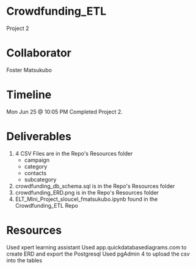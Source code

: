# Crowdfunding_ETL
Project 2

# Collaborator
Foster Matsukubo

# Timeline
Mon Jun 25 @ 10:05 PM Completed Project 2.

# Deliverables
1. 4 CSV Files are in the Repo's Resources folder
    * campaign
    * category
    * contacts
    * subcategory
2. crowdfunding_db_schema.sql is in the Repo's Resources folder
3. crowdfunding_ERD.png is in the Repo's Resources folder
4. ELT_Mini_Project_sloucel_fmatsukubo.ipynb found in the Crowdfunding_ETL Repo

# Resources
Used xpert learning assistant 
Used app.quickdatabasediagrams.com to create ERD and export the Postgresql
Used pgAdmin 4 to upload the csv into the tables
